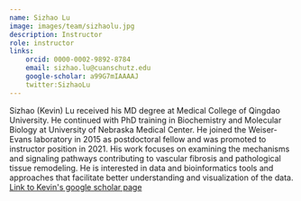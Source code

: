 ```yaml
---
name: Sizhao Lu
image: images/team/sizhaolu.jpg
description: Instructor
role: instructor
links:
    orcid: 0000-0002-9892-8784
    email: sizhao.lu@cuanschutz.edu
    google-scholar: a99G7mIAAAAJ
    twitter:SizhaoLu
---
```

Sizhao (Kevin) Lu received his MD degree at Medical College of Qingdao University. He continued with PhD training in Biochemistry and Molecular Biology at University of Nebraska Medical Center. He joined the Weiser-Evans laboratory in 2015 as postdoctoral fellow and was promoted to instructor position in 2021. His work focuses on examining the mechanisms and signaling pathways contributing to vascular fibrosis and pathological tissue remodeling. He is interested in data and bioinformatics tools and approaches that facilitate better understanding and visualization of the data.\
[Link to Kevin's google scholar page](https://scholar.google.com/citations?user=a99G7mIAAAAJ)
